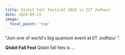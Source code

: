 ```yaml
---
title: Qiskit Fall Festival 2024 in IIT Jodhpur
date: 2024-09-23
image:
  focal_point: 'top'
---
```


 "Join one of world's big quantum event at IIT Jodhpur ”.

<!--more-->

**Qiskit Fall Fest**
  Qiskit fall fets is ...
